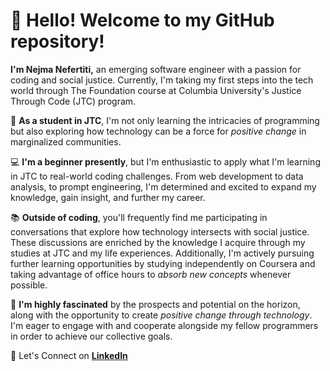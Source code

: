 </head>
<body>
    <div>
        <h1>👋 <strong>Hello! Welcome to my GitHub repository!</strong></h1>
        <p><strong>I'm Nejma Nefertiti,</strong> an emerging software engineer with a passion for coding and social justice. Currently, I'm taking my first steps into the tech world through The Foundation course at Columbia University's Justice Through Code (JTC) program.</p>
        <p>🌱 <strong>As a student in JTC</strong>, I'm not only learning the intricacies of programming but also exploring how technology can be a force for <em>positive change</em> in marginalized communities.</p>
        <p>💻 <strong>I'm a beginner presently</strong>, but I'm enthusiastic to apply what I'm learning in JTC to real-world coding challenges. From web development to data analysis, to prompt engineering, I'm determined and excited to expand my knowledge, gain insight, and further my career.</p>
        <p>📚 <strong>Outside of coding</strong>, you'll frequently find me participating in conversations that explore how technology intersects with social justice. These discussions are enriched by the knowledge I acquire through my studies at JTC and my life experiences. Additionally, I'm actively pursuing further learning opportunities by studying independently on Coursera and taking advantage of office hours to <em>absorb new concepts</em> whenever possible.</p>
        <p>🚀 <strong>I'm highly fascinated</strong> by the prospects and potential on the horizon, along with the opportunity to create <em>positive change through technology</em>. I'm eager to engage with and cooperate alongside my fellow programmers in order to achieve our collective goals.</p>
        <p>🔗 Let's Connect on <a href="https://www.linkedin.com/in/nejma-nefertiti"><strong>LinkedIn</strong></a></p>
    </div>
</body>
</html>
